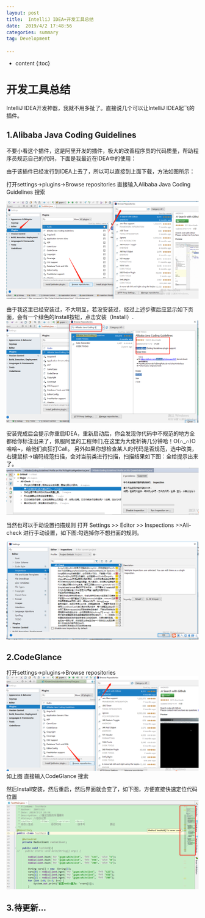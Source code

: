 ```yaml
---
layout: post
title:  IntelliJ IDEA+开发工具总结
date:  2019/4/2 17:48:56 
categories: summary
tag: Development

---
```


* content
{:toc}

# 开发工具总结

IntelliJ IDEA开发神器，我就不用多扯了。直接说几个可以让IntelliJ IDEA起飞的插件。

 ## 1.Alibaba Java Coding Guidelines
不要小看这个插件，这是阿里开发的插件，极大的改善程序员的代码质量，帮助程序员规范自己的代码，下面是我最近在IDEA中的使用：

由于该插件已经发行到IDEA上去了，所以可以直接到上面下载，方法如图所示：

打开settings->plugins->Browse repositories
直接输入Alibaba Java Coding Guidelines 搜索

![](/styles/images/technology/dev_tools/1.png)

由于我这里已经安装过，不大明显，若没安装过，经过上述步骤后应显示如下页面，会有一个绿色的Install按钮，点击安装（Install）.
![](/styles/images/technology/dev_tools/2.png)

安装完成后会提示你重启IDEA，重新启动后，你会发现你代码中不规范的地方全都给你标注出来了，佩服阿里的工程师们,在这里为大佬祈祷几分钟哈！O(∩_∩)O哈哈~，给他们疯狂打Call。 
另外如果你想检查某人的代码是否规范，选中改类，右键鼠标->编码规范扫描，会对当前类进行扫描，扫描结果如下图：全给提示出来了。
![](/styles/images/technology/dev_tools/3.png)


当然也可以手动设置扫描规则 
打开 Settings  >> Editor >> Inspections >>Ali-check 进行手动设置，如下图:勾选掉你不想扫面的规则。

![](/styles/images/technology/dev_tools/4.png)

 ## 2.CodeGlance

打开settings->plugins->Browse repositories
![](/styles/images/technology/dev_tools/5.png)
如上图 直接输入CodeGlance 搜索

然后Install安装，然后重启，然后界面就会变了，如下图，方便直接快速定位代码位置
![](/styles/images/technology/dev_tools/6.png)

 ## 3.待更新...


	

